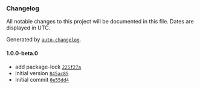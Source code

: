 ### Changelog

All notable changes to this project will be documented in this file. Dates are displayed in UTC.

Generated by [`auto-changelog`](https://github.com/CookPete/auto-changelog).

#### 1.0.0-beta.0

- add package-lock [`225f27a`](225f27a49964eb83ca3f7db418dce03db479d200)
- initial version [`845ac85`](845ac850b64fd01d3d00ee6fb444630b2d59bb2f)
- Initial commit [`0e55dd4`](0e55dd432d1225eb4a7ed4d09d9d7d29a298129a)
